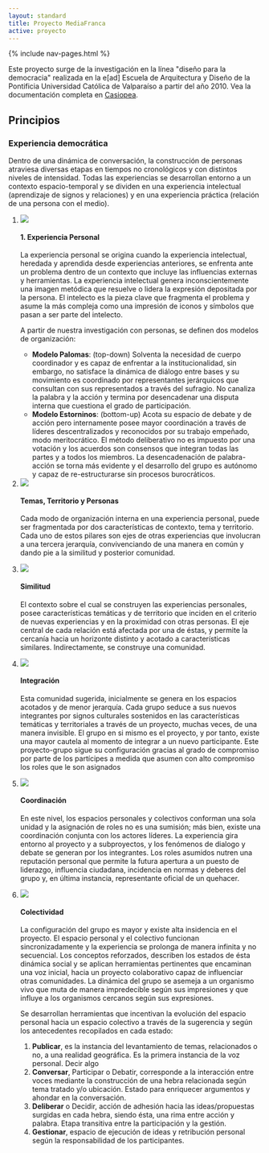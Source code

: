 ```yaml
---
layout: standard
title: Proyecto MediaFranca
active: proyecto
---
```


<div class='container'>
	{% include nav-pages.html %}
</div>

<p class='air-top'>Este proyecto surge de la investigación en la línea "diseño para la democracia" realizada en la e[ad] Escuela de Arquitectura y Diseño de la Pontificia Universidad Católica de Valparaíso a partir del año 2010. Vea la documentación completa en <a href='http://wiki.ead.pucv.cl/index.php/MediaFranca' title='documentación en Wiki Casiopea de la e[ad]'>Casiopea</a>.</p>

<h2>Principios</h2>
<h3>Experiencia democrática</h3>
Dentro de una dinámica de conversación, la construcción de personas atraviesa diversas etapas en tiempos no cronológicos y con distintos niveles de intensidad. Todas las experiencias se desarrollan entorno a un contexto espacio-temporal y se dividen en una experiencia intelectual (aprendizaje de signos y relaciones) y en una experiencia práctica (relación de una persona con el medio).
<ol class="experience">
	<li>
		<div class="row">
			<div class="col-sm-4">
				<img class='illustration' src="{{ site.baseurl }}/images/pe-exp-personal.svg">
			</div>
			<div class="col-sm-8">
				<h4>1. Experiencia Personal</h4>
				<p>La experiencia personal se origina cuando la experiencia intelectual, heredada y aprendida desde experiencias anteriores, se enfrenta ante un problema dentro de un contexto que incluye las influencias externas y herramientas. La experiencia intelectual genera inconscientemente una imagen metódica que resuelve o lidera la expresión depositada por la persona. El intelecto es la pieza clave que fragmenta el problema y asume la más compleja como una impresión de iconos y símbolos que pasan a ser parte del intelecto.</p>
				<p>A partir de nuestra investigación con personas, se definen dos modelos de organización:</p>
				<ul>
					<li><strong>Modelo Palomas</strong>: (top-down) Solventa la necesidad de cuerpo coordinador y es capaz de enfrentar a la institucionalidad, sin embargo, no satisface la dinámica de diálogo entre bases y su movimiento es coordinado por representantes jerárquicos que consultan con sus representados a través del sufragio. No canaliza la palabra y la acción y termina por desencadenar una disputa interna que cuestiona el grado de participación.</li>
					<li><strong>Modelo Estorninos</strong>: (bottom-up) Acota su espacio de debate y de acción pero internamente posee mayor coordinación a través de líderes descentralizados y reconocidos por su trabajo empeñado, modo meritocrático. El método deliberativo no es impuesto por una votación y los acuerdos son consensos que integran todas las partes y a todos los miembros. La desencadenación de palabra-acción se torna más evidente y el desarrollo del grupo es autónomo y capaz de re-estructurarse sin procesos burocráticos.</li>
				</ul>
			</div>
		</div>
	</li>
	<li>
		<div class="row">
			<div class="col-sm-4">
				<img class='illustration' src="{{ site.baseurl }}/images/pe-tema-territorio-persona.svg">
			</div>
			<div class="col-sm-8">
				<h4>Temas, Territorio y Personas</h4>
				<p>Cada modo de organización interna en una experiencia personal, puede ser fragmentada por dos características de contexto, tema y territorio. Cada uno de estos pilares son ejes de otras experiencias que involucran a una tercera jerarquía, convivenciando de una manera en común y dando pie a la similitud y posterior comunidad.</p>
			</div>
		</div>
	</li>
	<li>
		<div class="row">
			<div class="col-sm-4">
				<img class='illustration' src="{{ site.baseurl }}/images/pe-similitud.svg">
			</div>
			<div class="col-sm-8">
				<h4>Similitud</h4>
				<p>El contexto sobre el cual se construyen las experiencias personales, posee características temáticas y de territorio que inciden en el criterio de nuevas experiencias y en la proximidad con otras personas. El eje central de cada relación está afectada por una de éstas, y permite la cercanía hacia un horizonte distinto y acotado a características similares. Indirectamente, se construye una comunidad.</p>
			</div>
		</div>
	</li>
	<li>
		<div class="row">
			<div class="col-sm-4">
				<img class='illustration' src="{{ site.baseurl }}/images/pe-integracion.svg">
			</div>
			<div class="col-sm-8">
				<h4>Integración</h4>
				<p>Esta comunidad sugerida, inicialmente se genera en los espacios acotados y de menor jerarquía. Cada grupo seduce a sus nuevos integrantes por signos culturales sostenidos en las características temáticas y territoriales a través de un proyecto, muchas veces, de una manera invisible. El grupo en si mismo es el proyecto, y por tanto, existe una mayor cautela al momento de integrar a un nuevo participante. Este proyecto-grupo sigue su configuración gracias al grado de compromiso por parte de los partícipes a medida que asumen con alto compromiso los roles que le son asignados</p>
			</div>
		</div>
	</li>
	<li>
		<div class="row">
			<div class="col-sm-4">
				<img class='illustration' src="{{ site.baseurl }}/images/pe-coordinacion.svg">
			</div>
			<div class="col-sm-8">
				<h4>Coordinación</h4>
				<p>En este nivel, los espacios personales y colectivos conforman una sola unidad y la asignación de roles no es una sumisión; más bien, existe una coordinación conjunta con los actores líderes. La experiencia gira entorno al proyecto y a subproyectos, y los fenómenos de dialogo y debate se generan por los integrantes. Los roles asumidos nutren una reputación personal que permite la futura apertura a un puesto de liderazgo, influencia ciudadana, incidencia en normas y deberes del grupo y, en última instancia, representante oficial de un quehacer.</p>
			</div>
		</div>
	</li>
	<li>
		<div class="row">
			<div class="tcenter">
				<img src="{{ site.baseurl }}/images/modelo-democracia.svg">
			</div>
			<div>
				<h4>Colectividad</h4>
				<p>La configuración del grupo es mayor y existe alta insidencia en el proyecto. El espacio personal y el colectivo funcionan sincronizadamente y la experiencia se prolonga de manera infinita y no secuencial. Los conceptos reforzados, describen los estados de ésta dinámica social y se aplican herramientas pertinentes que encaminan una voz inicial, hacia un proyecto colaborativo capaz de influenciar otras comunidades. La dinámica del grupo se asemeja a un organismo vivo que muta de manera impredecible según sus impresiones y que influye a los organismos cercanos según sus expresiones.</p>
				<p>Se desarrollan herramientas que incentivan la evolución del espacio personal hacia un espacio colectivo a través de la sugerencia y según los antecedentes recopilados en cada estado:</p>
				<ol>
					<li><strong>Publicar</strong>, es la instancia del levantamiento de temas, relacionados o no, a una realidad geográfica. Es la primera instancia de la voz personal. Decir algo</li>
					<li><strong>Conversar</strong>, Participar o Debatir, corresponde a la interacción entre voces mediante la construcción de una hebra relacionada según tema tratado y/o ubicación. Estado para enriquecer argumentos y ahondar en la conversación.</li>
					<li><strong>Deliberar</strong> o Decidir, acción de adhesión hacia las ideas/propuestas surgidas en cada hebra, siendo ésta, una rima entre acción y palabra. Etapa transitiva entre la participación y la gestión.</li>
					<li><strong>Gestionar</strong>, espacio de ejecución de ideas y retribución personal según la responsabilidad de los participantes.</li>
				</ol>
			</div>
		</div>
	</li>
</ol>
